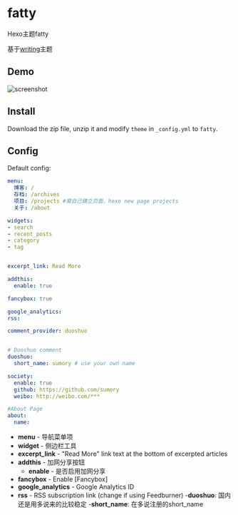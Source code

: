 # fatty

Hexo主题fatty

基于[writing](https://github.com/yunlzheng/hexo-themes)主题

## Demo

![screenshot](https://raw.github.com/sumory/hexo-theme-fatty/release/hexo-theme-fatty/source/css/img/demo.png)


## Install

Download the zip file, unzip it and modify `theme` in `_config.yml` to `fatty`.


## Config

Default config:

``` yaml
menu:
  博客: /
  存档: /archives
  项目: /projects #需自己建立页面，hexo new page projects
  关于: /about

widgets:
- search
- recent_posts
- category
- tag


excerpt_link: Read More

addthis:
  enable: true

fancybox: true

google_analytics:
rss:

comment_provider: duoshuo


# Duoshuo comment
duoshuo:
  short_name: sumory # use your own name

society:
  enable: true
  github: https://github.com/sumory
  weibo: http://weibo.com/***

#About Page
about:
  name:
```

- **menu** - 导航菜单项
- **widget** - 侧边栏工具
- **excerpt_link** - "Read More" link text at the bottom of excerpted articles
- **addthis** - 加网分享按钮
  - **enable** - 是否启用加网分享
- **fancybox** - Enable [Fancybox]
- **google_analytics** - Google Analytics ID
- **rss** - RSS subscription link (change if using Feedburner)
-**duoshuo**: 国内还是用多说来的比较稳定
  -**short_name**: 在多说注册的short_name 
